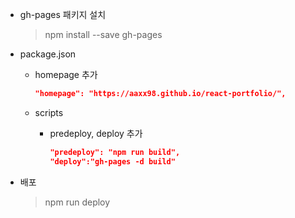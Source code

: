-   gh-pages 패키지 설치

    > npm install --save gh-pages

-   package.json

    -   homepage 추가

        ```json
        "homepage": "https://aaxx98.github.io/react-portfolio/",
        ```

    -   scripts
        -   predeploy, deploy 추가
            ```json
            "predeploy": "npm run build",
            "deploy":"gh-pages -d build"
            ```

-   배포
    > npm run deploy
